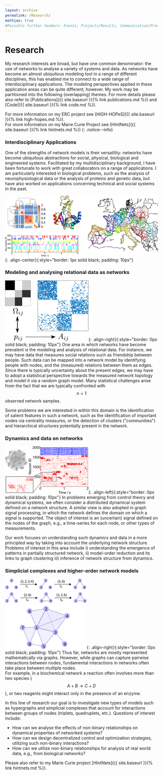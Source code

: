 ```yaml
---
layout: archive
permalink: /Research/
mathjax: true 
#Possible further headers: Events, Projects/Results, Communication/Presentation, News
---
```

<script>addBackToTop({
  backgroundColor: '#fff',
  innerHTML: 'Back to Top',
  textColor: '#333'
})</script>
<style>
  #back-to-top {
    border: 1px solid #ccc;
    border-radius: 0;
    font-family: sans-serif;
    font-size: 14px;
    width: 100px;
    text-align: center;
    line-height: 30px;
    height: 30px;
  }
</style>
# Research
My research interests are broad, but have one common denominator: the use of networks to analyse a variety of systems and data.
As networks have become an almost ubiquitous modeling tool in a range of different disciplines, this has enabled me to connect to a wide range of interdisciplinary applications.
The modeling perspectives applied in these application areas can be quite different, however.
My work may be partitioned into the following (overlapping) themes.
For more details please also refer to [Publications]({{ site.baseurl }}{% link publications.md %}) and [Code]({{ site.baseurl }}{% link code.md %}).

For more information on my ERC project see [HIGH-HOPeS]({{ site.baseurl }}{% link high-hopes.md %}).       
For more information on my Marie Curie Project see [HIntNets]({{ site.baseurl }}{% link hintnets.md %})
{: .notice--info}

### Interdisciplinary Applications
One of the strengths of network models is their versatility: networks have become ubiquitous abstractions for social, physical, biological and engineered systems. 
Facilitated by my multidisciplinary background, I have been fortunate to work with great collaborators on a range of applications.
I am particularly interested in biological problems, such as the analysis of neurophysiological data or the analysis of proteins and genetic data, but have also worked on applications concerning technical and social systems in the past.

![image-center](/images/applications.png){: .align-center}{:style="border: 1px solid black; padding: 10px"}

### Modeling and analysing relational data as networks
![image-right](/images/rel_data.png){: .align-right}{:style="border: 0px solid black; padding: 10px"}
One area in which networks have become prevalent is the modeling and analysis of relational data.
For instance, we may have data that measures social relations such as friendship between people.
Such data can be mapped into a network model by identifying people with nodes, and the (measured) relations between them as edges.
Since there is typically uncertainty about the present edges, we may have to adopt a statistical perspective towards the measured network topology and model it via a random graph model.
Many statistical challenges arise from the fact that we are typically confronted with $$n = 1$$ observed network samples.

Some problems we are interested in within this domain is the identification of salient features in such a network, such as the identification of important nodes via centrality measures, or the detection of clusters ("communities") and hierarchical structures potentially present in the network.  

<!--### Dimensionality reduction via graphs-->
<!--In the context of dimensionality reduction, we are often given high-dimensional data in a vector space, e.g., the levels of gene expression within different cells, and want to learn a lower-dimensional representation of such data ("manifold learning").-->

<!--Many popular techniques in this space (diffusion maps, isomap, etc.) are based on the idea of first constructing a graph that encodes the "shape of the data", and then using graph-based analysis to unravel the lower-dimensional geometry of the data.-->
<!--We are interested in exploring connections of this viewpoint to the analysis of relational data, topological data analysis, and the inference of dynamical systems.-->

### Dynamics and data on networks
![image-right](/images/neuro_dyn.png){: .align-left}{:style="border: 0px solid black; padding: 10px"}
In problems emerging from control theory and dynamical systems, we often consider a distributed dynamical system defined on a network structure. A similar view is also adopted in graph signal processing, in which the network defines the domain on which a signal is supported.
The object of interest is an (uncertain) signal defined on the nodes of the graph, e.g., a time-series for each node, or other types of measurements. 

Our work focuses on understanding such dynamics and data in a more principled way by taking into account the underlying network structure.
Problems of interest in this area include i) understanding the emergence of patterns in partially structured network, ii) model-order reduction and its links to graph clustering iii) inference of network structure from dynamics.

### Simplicial complexes and higher-order network models
![image-right](/images/SCexample.png){: .align-right}{:style="border: 0px solid black; padding: 10px"}
Thus far, networks are mostly represented mathematically via graphs.
However, while graphs can capture pairwise interactions between nodes, fundamental interactions in networks often take place between multiple nodes.  
For example, in a biochemical network a reaction often involves more than two species ($$A + B \rightarrow C + D$$), or two reagents might interact only in the presence of an enzyme. 

In this line of research our goal is to investigate new types of models such as hypergraphs and simplicial complexes that account for interactions between groups of nodes (triplets, quadruplets, etc.).
Questions of interest include:
* How can we analyse the effects of non-binary relationships on dynamical properties of networked systems? 
* How can we design decentralized control and optimization strategies, utilizing such non-binary interactions? 
* How can we utilize non-binary relationships for analysis of real world data, e.g., from biological networks?

Please also refer to my Marie Curie project [HIntNets]({{ site.baseurl }}{% link hintnets.md %}).
